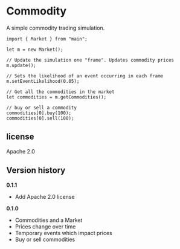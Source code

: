 # Commodity

A simple commodity trading simulation.

    import { Market } from "main";

    let m = new Market();

    // Update the simulation one "frame". Updates commodity prices
    m.update();

    // Sets the likelihood of an event occurring in each frame
    m.setEventLikelihood(0.05);

    // Get all the commodities in the market
    let commodities = m.getCommodities();

    // buy or sell a commodity
    commodities[0].buy(100);
    commodities[0].sell(100);

## license

Apache 2.0

## Version history

**0.1.1**

- Add Apache 2.0 license

**0.1.0**

- Commodities and a Market
- Prices change over time
- Temporary events which impact prices
- Buy or sell commodities

